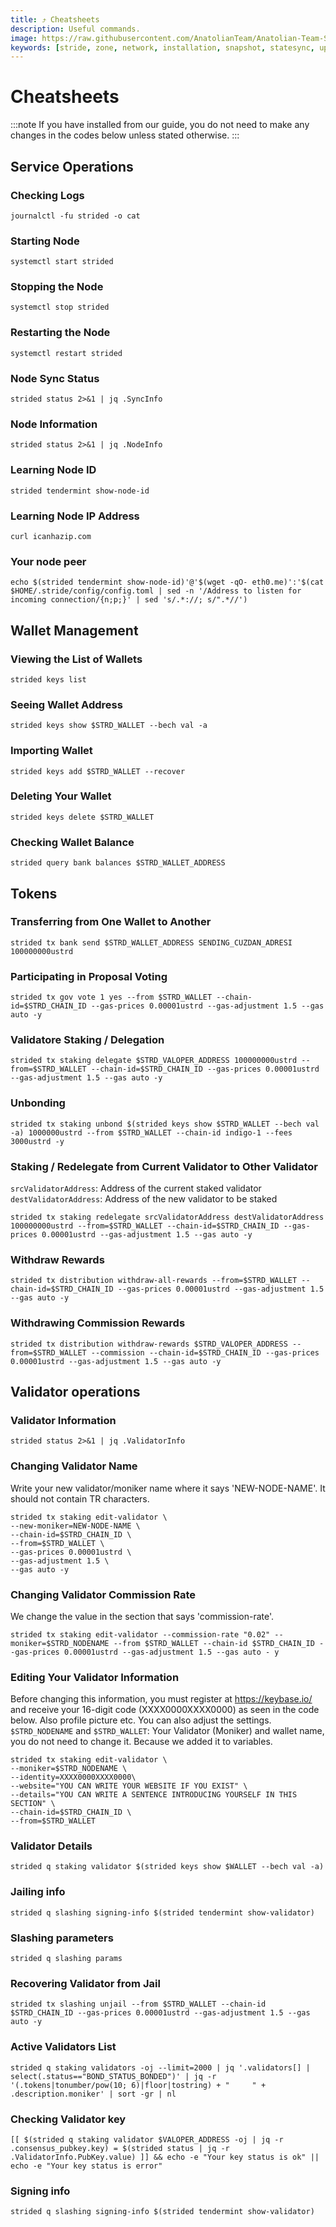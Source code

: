 ```yaml
---
title: ⤴️ Cheatsheets
description: Useful commands.
image: https://raw.githubusercontent.com/AnatolianTeam/Anatolian-Team-Services/main/docs/Mainnet/Cosmos-Ecosystem/stride/img/Stride-Service-Cover.jpg
keywords: [stride, zone, network, installation, snapshot, statesync, update]
---
```


# Cheatsheets 
:::note
If you have installed from our guide, you do not need to make any changes in the codes below unless stated otherwise.
:::

## Service Operations

### Checking Logs
```
journalctl -fu strided -o cat
```

### Starting Node
```
systemctl start strided
```

### Stopping the Node
```
systemctl stop strided
```

### Restarting the Node
```
systemctl restart strided
```

### Node Sync Status
```
strided status 2>&1 | jq .SyncInfo
```

### Node Information
```
strided status 2>&1 | jq .NodeInfo
```

### Learning Node ID
```
strided tendermint show-node-id
```

### Learning Node IP Address
```
curl icanhazip.com
```

### Your node peer
```
echo $(strided tendermint show-node-id)'@'$(wget -qO- eth0.me)':'$(cat $HOME/.stride/config/config.toml | sed -n '/Address to listen for incoming connection/{n;p;}' | sed 's/.*://; s/".*//')
```

## Wallet Management

### Viewing the List of Wallets
```
strided keys list
```

### Seeing Wallet Address
```
strided keys show $STRD_WALLET --bech val -a
```

### Importing Wallet
```
strided keys add $STRD_WALLET --recover
```

### Deleting Your Wallet
```
strided keys delete $STRD_WALLET
```

### Checking Wallet Balance
```
strided query bank balances $STRD_WALLET_ADDRESS
```

## Tokens

### Transferring from One Wallet to Another
```
strided tx bank send $STRD_WALLET_ADDRESS SENDING_CUZDAN_ADRESI 100000000ustrd
```

### Participating in Proposal Voting
```
strided tx gov vote 1 yes --from $STRD_WALLET --chain-id=$STRD_CHAIN_ID --gas-prices 0.00001ustrd --gas-adjustment 1.5 --gas auto -y
```

### Validatore Staking / Delegation
```
strided tx staking delegate $STRD_VALOPER_ADDRESS 100000000ustrd --from=$STRD_WALLET --chain-id=$STRD_CHAIN_ID --gas-prices 0.00001ustrd --gas-adjustment 1.5 --gas auto -y
```
### Unbonding
```
strided tx staking unbond $(strided keys show $STRD_WALLET --bech val -a) 1000000ustrd --from $STRD_WALLET --chain-id indigo-1 --fees 3000ustrd -y
```

### Staking / Redelegate from Current Validator to Other Validator
`srcValidatorAddress`: Address of the current staked validator
`destValidatorAddress`: Address of the new validator to be staked
```
strided tx staking redelegate srcValidatorAddress destValidatorAddress 100000000ustrd --from=$STRD_WALLET --chain-id=$STRD_CHAIN_ID --gas-prices 0.00001ustrd --gas-adjustment 1.5 --gas auto -y
```

### Withdraw Rewards
```
strided tx distribution withdraw-all-rewards --from=$STRD_WALLET --chain-id=$STRD_CHAIN_ID --gas-prices 0.00001ustrd --gas-adjustment 1.5 --gas auto -y
```

### Withdrawing Commission Rewards

```
strided tx distribution withdraw-rewards $STRD_VALOPER_ADDRESS --from=$STRD_WALLET --commission --chain-id=$STRD_CHAIN_ID --gas-prices 0.00001ustrd --gas-adjustment 1.5 --gas auto -y
```

## Validator operations

### Validator Information
```
strided status 2>&1 | jq .ValidatorInfo
```

### Changing Validator Name
Write your new validator/moniker name where it says 'NEW-NODE-NAME'. It should not contain TR characters.
```
strided tx staking edit-validator \
--new-moniker=NEW-NODE-NAME \
--chain-id=$STRD_CHAIN_ID \
--from=$STRD_WALLET \
--gas-prices 0.00001ustrd \
--gas-adjustment 1.5 \
--gas auto -y
```

### Changing Validator Commission Rate
We change the value in the section that says 'commission-rate'.
```
strided tx staking edit-validator --commission-rate "0.02" --moniker=$STRD_NODENAME --from $STRD_WALLET --chain-id $STRD_CHAIN_ID --gas-prices 0.00001ustrd --gas-adjustment 1.5 --gas auto - y
```

### Editing Your Validator Information
Before changing this information, you must register at https://keybase.io/ and receive your 16-digit code (XXXX0000XXXX0000) as seen in the code below. Also profile picture etc. You can also adjust the settings.
`$STRD_NODENAME` and `$STRD_WALLET`: Your Validator (Moniker) and wallet name, you do not need to change it. Because we added it to variables.
```
strided tx staking edit-validator \
--moniker=$STRD_NODENAME \
--identity=XXXX0000XXXX0000\
--website="YOU CAN WRITE YOUR WEBSITE IF YOU EXIST" \
--details="YOU CAN WRITE A SENTENCE INTRODUCING YOURSELF IN THIS SECTION" \
--chain-id=$STRD_CHAIN_ID \
--from=$STRD_WALLET
```

### Validator Details
```
strided q staking validator $(strided keys show $WALLET --bech val -a)
```

### Jailing info
```
strided q slashing signing-info $(strided tendermint show-validator)
```

### Slashing parameters
```
strided q slashing params
```

### Recovering Validator from Jail
```
strided tx slashing unjail --from $STRD_WALLET --chain-id $STRD_CHAIN_ID --gas-prices 0.00001ustrd --gas-adjustment 1.5 --gas auto -y
```

### Active Validators List
```
strided q staking validators -oj --limit=2000 | jq '.validators[] | select(.status=="BOND_STATUS_BONDED")' | jq -r '(.tokens|tonumber/pow(10; 6)|floor|tostring) + " 	 " + .description.moniker' | sort -gr | nl
```

### Checking Validator key
```
[[ $(strided q staking validator $VALOPER_ADDRESS -oj | jq -r .consensus_pubkey.key) = $(strided status | jq -r .ValidatorInfo.PubKey.value) ]] && echo -e "Your key status is ok" || echo -e "Your key status is error"
```

### Signing info
```
strided q slashing signing-info $(strided tendermint show-validator)
```

